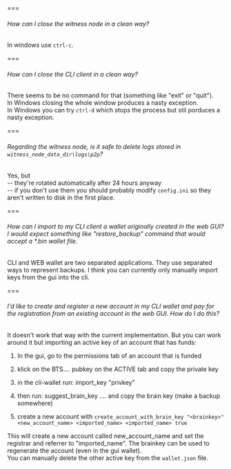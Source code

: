 ===
###### How can I close the witness node in a clean way?
In windows use `ctrl-c`.

===
###### How can I close the CLI client in a clean way?
There seems to be no command for that (something like "exit" or "quit").  
In Windows closing the whole window produces a nasty exception.  
In Windows you can try `ctrl-d` which stops the process but stil porduces a nasty exception.

===
###### Regarding the witness node, is it safe to delete logs stored in `witness_node_data_dir\logs\p2p`?
Yes, but  
-- they're rotated automatically after 24 hours anyway  
-- if you don't use them you should probably modify `config.ini` so they aren't written to disk in the first place.

===
######  How can I import to my CLI client a wallet originally created in the web GUI? I would expect something like "restore_backup" command that would accept a *.bin wallet file.
CLI and WEB wallet are two separated applications. They use separated ways to represent backups. I think you can currently only manually import keys from the gui into the cli.

===
###### I'd like to create and register a new account in my CLI wallet and pay for the registration from an existing account in the web GUI. How do I do this?
It doesn't work that way with the current implementation. But you can work around it but importing an active key of an account that has funds:

1. In the gui, go to the permissions tab of an account that is funded

2. klick on the BTS.... pubkey on the ACTIVE tab and copy the private key

3. in the cli-wallet run:    import_key <accountname> "privkey"

4. then run:    suggest_brain_key     .... and copy the brain key  (make a  backup somewhere)

5. create a new account with
`create_account_with_brain_key "<brainkey>" <new_account_name> <imported_name> <imported_name> true`

This will create a new account called new_account_name and set the registrar and referrer to "imported_name".
The brainkey can be used to regenerate the account (even in the gui wallet).  
You can manually delete the other active key from the `wallet.json` file. 


